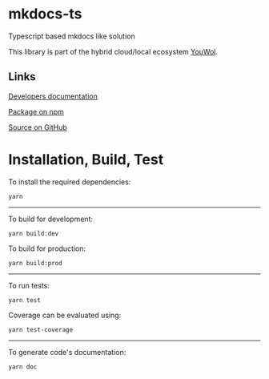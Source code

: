 # mkdocs-ts

Typescript based mkdocs like solution

This library is part of the hybrid cloud/local ecosystem
[YouWol](https://platform.youwol.com/apps/@youwol/platform/latest).

## Links

<!-- no user guide provided -->

[Developers documentation](https://platform.youwol.com/apps/@youwol/cdn-explorer/latest?package=mkdocs-ts&tab=doc)

[Package on npm](https://www.npmjs.com/package/mkdocs-ts)

[Source on GitHub](https://github.com/mkdocs-ts)

# Installation, Build, Test

To install the required dependencies:

```shell
yarn
```

---

To build for development:

```shell
yarn build:dev
```

To build for production:

```shell
yarn build:prod
```

---

<!-- no specific test configuration documented -->

To run tests:

```shell
yarn test
```

Coverage can be evaluated using:

```shell
yarn test-coverage
```

---

To generate code's documentation:

```shell
yarn doc
```
